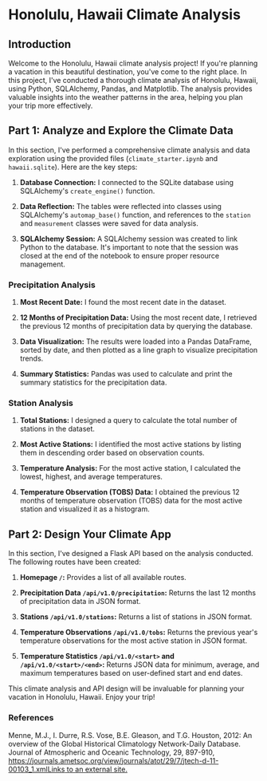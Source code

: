 #   Honolulu, Hawaii Climate Analysis

## Introduction

Welcome to the Honolulu, Hawaii climate analysis project! If you're planning a vacation in this beautiful destination, you've come to the right place. In this project, I've conducted a thorough climate analysis of Honolulu, Hawaii, using Python, SQLAlchemy, Pandas, and Matplotlib. The analysis provides valuable insights into the weather patterns in the area, helping you plan your trip more effectively.

## Part 1: Analyze and Explore the Climate Data

In this section, I've performed a comprehensive climate analysis and data exploration using the provided files (`climate_starter.ipynb` and `hawaii.sqlite`). Here are the key steps:

1.  **Database Connection:** I connected to the SQLite database using SQLAlchemy's `create_engine()` function.
    
2.  **Data Reflection:** The tables were reflected into classes using SQLAlchemy's `automap_base()` function, and references to the `station` and `measurement` classes were saved for data analysis.
    
3.  **SQLAlchemy Session:** A SQLAlchemy session was created to link Python to the database. It's important to note that the session was closed at the end of the notebook to ensure proper resource management.
    

### Precipitation Analysis

1.  **Most Recent Date:** I found the most recent date in the dataset.
    
2.  **12 Months of Precipitation Data:** Using the most recent date, I retrieved the previous 12 months of precipitation data by querying the database.
    
3.  **Data Visualization:** The results were loaded into a Pandas DataFrame, sorted by date, and then plotted as a line graph to visualize precipitation trends.
    
4.  **Summary Statistics:** Pandas was used to calculate and print the summary statistics for the precipitation data.
    

### Station Analysis

1.  **Total Stations:** I designed a query to calculate the total number of stations in the dataset.
    
2.  **Most Active Stations:** I identified the most active stations by listing them in descending order based on observation counts.
    
3.  **Temperature Analysis:** For the most active station, I calculated the lowest, highest, and average temperatures.
    
4.  **Temperature Observation (TOBS) Data:** I obtained the previous 12 months of temperature observation (TOBS) data for the most active station and visualized it as a histogram.
    

## Part 2: Design Your Climate App

In this section, I've designed a Flask API based on the analysis conducted. The following routes have been created:

1.  **Homepage `/`:** Provides a list of all available routes.
    
2.  **Precipitation Data `/api/v1.0/precipitation`:** Returns the last 12 months of precipitation data in JSON format.
    
3.  **Stations `/api/v1.0/stations`:** Returns a list of stations in JSON format.
    
4.  **Temperature Observations `/api/v1.0/tobs`:** Returns the previous year's temperature observations for the most active station in JSON format.
    
5.  **Temperature Statistics `/api/v1.0/<start>` and `/api/v1.0/<start>/<end>`:** Returns JSON data for minimum, average, and maximum temperatures based on user-defined start and end dates.
    

This climate analysis and API design will be invaluable for planning your vacation in Honolulu, Hawaii. Enjoy your trip!

### References

Menne, M.J., I. Durre, R.S. Vose, B.E. Gleason, and T.G. Houston, 2012: An overview of the Global Historical Climatology Network-Daily Database. Journal of Atmospheric and Oceanic Technology, 29, 897-910,  [https://journals.ametsoc.org/view/journals/atot/29/7/jtech-d-11-00103_1.xmlLinks to an external site.](https://journals.ametsoc.org/view/journals/atot/29/7/jtech-d-11-00103_1.xml)
